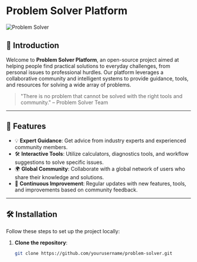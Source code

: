 # Problem Solver Platform

![Problem Solver](https://img.shields.io/badge/ProblemSolver-v1.0.0-brightgreen.svg)

## 🚀 Introduction

Welcome to **Problem Solver Platform**, an open-source project aimed at helping people find practical solutions to everyday challenges, from personal issues to professional hurdles. Our platform leverages a collaborative community and intelligent systems to provide guidance, tools, and resources for solving a wide array of problems.

> "There is no problem that cannot be solved with the right tools and community." – Problem Solver Team

---

## 🌟 Features

- 💡 **Expert Guidance**: Get advice from industry experts and experienced community members.
- 🛠 **Interactive Tools**: Utilize calculators, diagnostics tools, and workflow suggestions to solve specific issues.
- 🌍 **Global Community**: Collaborate with a global network of users who share their knowledge and solutions.
- 🔄 **Continuous Improvement**: Regular updates with new features, tools, and improvements based on community feedback.

---

## 🛠️ Installation

Follow these steps to set up the project locally:

1. **Clone the repository**:
   ```bash
   git clone https://github.com/yourusername/problem-solver.git


   
